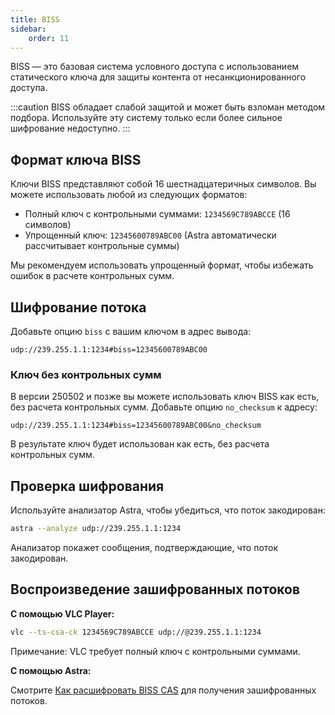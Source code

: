 ```yaml
---
title: BISS
sidebar:
    order: 11
---
```


BISS — это базовая система условного доступа с использованием статического ключа для защиты контента от несанкционированного доступа.

:::caution
BISS обладает слабой защитой и может быть взломан методом подбора. Используйте эту систему только если более сильное шифрование недоступно.
:::

## Формат ключа BISS

Ключи BISS представляют собой 16 шестнадцатеричных символов. Вы можете использовать любой из следующих форматов:

- Полный ключ с контрольными суммами: `1234569C789ABCCE` (16 символов)
- Упрощенный ключ: `12345600789ABC00` (Astra автоматически рассчитывает контрольные суммы)

Мы рекомендуем использовать упрощенный формат, чтобы избежать ошибок в расчете контрольных сумм.

## Шифрование потока

Добавьте опцию `biss` с вашим ключом в адрес вывода:

```
udp://239.255.1.1:1234#biss=12345600789ABC00
```

### Ключ без контрольных сумм

В версии 250502 и позже вы можете использовать ключ BISS как есть, без расчета контрольных сумм. Добавьте опцию `no_checksum` к адресу:

```
udp://239.255.1.1:1234#biss=12345600789ABC00&no_checksum
```

В результате ключ будет использован как есть, без расчета контрольных сумм.

## Проверка шифрования

Используйте анализатор Astra, чтобы убедиться, что поток закодирован:

```sh
astra --analyze udp://239.255.1.1:1234
```

Анализатор покажет сообщения, подтверждающие, что поток закодирован.

## Воспроизведение зашифрованных потоков

**С помощью VLC Player:**

```sh
vlc --ts-csa-ck 1234569C789ABCCE udp://@239.255.1.1:1234
```

Примечание: VLC требует полный ключ с контрольными суммами.

**С помощью Astra:**

Смотрите [Как расшифровать BISS CAS](/en/astra/streams/decrypt-biss/) для получения зашифрованных потоков.